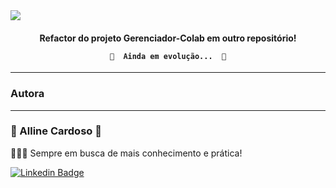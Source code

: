 
<img src="https://img.shields.io/static/v1?label=Gerenciador-Colaboradores&message=Java-Spring&color=7159c1&style=for-the-badge&logo=ghost"/>



<h4 align="center"> 
Refactor do projeto Gerenciador-Colab em outro repositório!

	🚧  Ainda em evolução...  🚧
</h4>



---
### Autora
---

<h3>💙 Alline Cardoso 💙</h3></sub></a> 

👩🏽‍💻 Sempre em busca de mais conhecimento e prática!

[![Linkedin Badge](https://img.shields.io/badge/-AllineCardoso-blue?style=flat-square&logo=Linkedin&logoColor=white&link=https://www.linkedin.com/in/alline-cardoso/)](https://www.linkedin.com/in/alline-cardoso/) 



